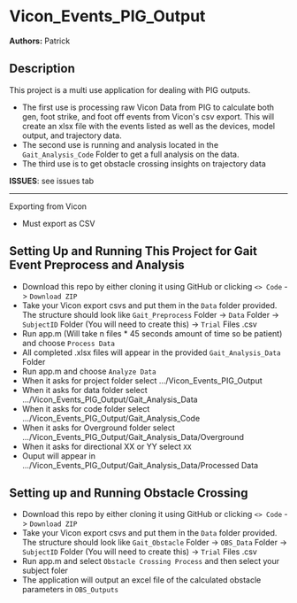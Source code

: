 # Vicon_Events_PIG_Output

**Authors:** Patrick

## Description

This project is a multi use application for dealing with PIG outputs.
* The first use is processing raw Vicon Data from PIG to calculate both gen, foot strike, and foot off events from Vicon's csv export. This will create an xlsx file with the events listed as well as the devices, model output, and trajectory data.
* The second use is running and analysis located in the `Gait_Analysis_Code` Folder to get a full analysis on the data. 
* The third use is to get obstacle crossing insights on trajectory data

**ISSUES**: see issues tab

--------------------------------------------------------------------------------------------------

Exporting from Vicon

* Must export as CSV



## Setting Up and Running This Project for Gait Event Preprocess and Analysis

* Download this repo by either cloning it using GitHub or clicking `<> Code` -> `Download ZIP`
* Take your Vicon export csvs and put them in the `Data` folder provided. The structure should look like `Gait_Preprocess` Folder -> `Data` Folder -> `SubjectID` Folder (You will need to create this) -> `Trial` Files .csv
* Run app.m (Will take n files * 45 seconds amount of time so be patient) and choose `Process Data`
* All completed .xlsx files will appear in the provided `Gait_Analysis_Data` Folder
* Run app.m  and choose `Analyze Data`
* When it asks for project folder select .../Vicon_Events_PIG_Output
* When it asks for data folder select .../Vicon_Events_PIG_Output/Gait_Analysis_Data
* When it asks for code folder select .../Vicon_Events_PIG_Output/Gait_Analysis_Code
* When it asks for Overground folder select .../Vicon_Events_PIG_Output/Gait_Analysis_Data/Overground
* When it asks for directional XX or YY select `XX`
* Ouput will appear in .../Vicon_Events_PIG_Output/Gait_Analysis_Data/Processed Data

## Setting up and Running Obstacle Crossing 
* Download this repo by either cloning it using GitHub or clicking `<> Code` -> `Download ZIP`
* Take your Vicon export csvs and put them in the `Data` folder provided. The structure should look like `Gait_Obstacle` Folder -> `OBS_Data` Folder -> `SubjectID` Folder (You will need to create this) -> `Trial` Files .csv
* Run app.m and select `Obstacle Crossing Process` and then select your subject foler
* The application will output an excel file of the calculated obstacle parameters in `OBS_Outputs`





